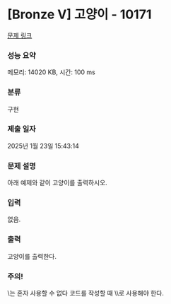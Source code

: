 # [Bronze V] 고양이 - 10171 

[문제 링크](https://www.acmicpc.net/problem/10171) 

### 성능 요약

메모리: 14020 KB, 시간: 100 ms

### 분류

구현

### 제출 일자

2025년 1월 23일 15:43:14

### 문제 설명

<p>아래 예제와 같이 고양이를 출력하시오.</p>

### 입력 

 <p>없음.</p>

### 출력 

 <p>고양이를 출력한다.</p>

<h3>주의!</h3>
<p>\는 혼자 사용할 수 없다 코드를 작성할 때 \\로 사용해야 한다.</p>
